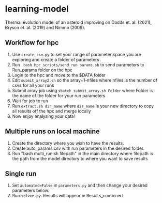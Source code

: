 # learning-model
Thermal evolution model of an asteroid improving on Dodds et. al. (2021), Bryson et. al. (2019) and Nimmo (2009).

## Workflow for hpc
1. Use `create_csv.py` to set your range of parameter space you are exploring and create a folder of parameters
2. Run ` bash hpc_scripts/send_run_params.sh` to send parameters to Run_params folder on the hpc
3. Login to the hpc and move to the $DATA folder
4. Edit `submit_array2.sh` so the array=1-nfiles where nfiles is the number of csvs for all your runs
5. Submit array job using `sbatch submit_array.sh Folder` where Folder is the name of the folder for your run parameters
6. Wait for job to run
7. Run `extract.sh dir_name` where `dir_name` is your new directory to copy all results off the hpc and merge locally
8. Now enjoy analysing your data!

## Multiple runs on local machine
1. Create the directory where you wish to have the results.
2. Create auto_params.csv with run parameters in the desired folder.
3. Run "bash multi_run.sh filepath" in the main directory where filepath is the path from the model directory to where you want to save results

## Single run
1. Set `automated=False` in `parameters.py` and then change your desired parameters below. 
2. Run `solver.py`. Results will appear in Results_combined

